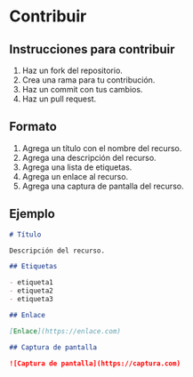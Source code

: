 # Contribuir

## Instrucciones para contribuir

1. Haz un fork del repositorio.
2. Crea una rama para tu contribución.
3. Haz un commit con tus cambios.
4. Haz un pull request.

## Formato

1. Agrega un título con el nombre del recurso.
2. Agrega una descripción del recurso.
3. Agrega una lista de etiquetas.
4. Agrega un enlace al recurso.
5. Agrega una captura de pantalla del recurso.

## Ejemplo

```markdown
# Título

Descripción del recurso.

## Etiquetas

- etiqueta1
- etiqueta2
- etiqueta3

## Enlace

[Enlace](https://enlace.com)

## Captura de pantalla

![Captura de pantalla](https://captura.com)
```
